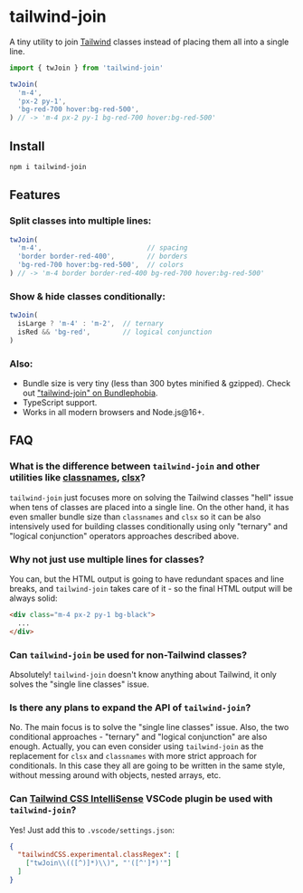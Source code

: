 # tailwind-join

A tiny utility to join [Tailwind](https://tailwindcss.com/) classes instead of placing them all into a single line.

```ts
import { twJoin } from 'tailwind-join'

twJoin(
  'm-4',
  'px-2 py-1',
  'bg-red-700 hover:bg-red-500',
) // -> 'm-4 px-2 py-1 bg-red-700 hover:bg-red-500'
```

## Install

```bash
npm i tailwind-join
```

## Features

### Split classes into multiple lines:

```ts
twJoin(
  'm-4',                          // spacing
  'border border-red-400',        // borders
  'bg-red-700 hover:bg-red-500',  // colors
) // -> 'm-4 border border-red-400 bg-red-700 hover:bg-red-500'
```

### Show & hide classes conditionally:

```ts
twJoin(
  isLarge ? 'm-4' : 'm-2',  // ternary
  isRed && 'bg-red',        // logical conjunction
)
```

### Also:

- Bundle size is very tiny (less than 300 bytes minified & gzipped). Check out ["tailwind-join" on Bundlephobia](https://bundlephobia.com/package/tailwind-join).
- TypeScript support.
- Works in all modern browsers and Node.js@16+.

## FAQ

### What is the difference between `tailwind-join` and other utilities like [classnames](https://www.npmjs.com/package/classnames), [clsx](https://www.npmjs.com/package/clsx)?

`tailwind-join` just focuses more on solving the Tailwind classes "hell" issue when tens of classes are placed into a single line. On the other hand, it has even smaller bundle size than `classnames` and `clsx` so it can be also intensively used for building classes conditionally using only "ternary" and "logical conjunction" operators approaches described above.

### Why not just use multiple lines for classes?

You can, but the HTML output is going to have redundant spaces and line breaks, and `tailwind-join` takes care of it - so the final HTML output will be always solid:

```html
<div class="m-4 px-2 py-1 bg-black">
  ...
</div>
```

### Can `tailwind-join` be used for non-Tailwind classes?

Absolutely! `tailwind-join` doesn't know anything about Tailwind, it only solves the "single line classes" issue.

### Is there any plans to expand the API of `tailwind-join`?

No. The main focus is to solve the "single line classes" issue. Also, the two conditional approaches - "ternary" and "logical conjunction" are also enough. Actually, you can even consider using `tailwind-join` as the replacement for `clsx` and `classnames` with more strict approach for conditionals. In this case they all are going to be written in the same style, without messing around with objects, nested arrays, etc.

### Can [Tailwind CSS IntelliSense](https://marketplace.visualstudio.com/items?itemName=bradlc.vscode-tailwindcss) VSCode plugin be used with `tailwind-join`?

Yes! Just add this to `.vscode/settings.json`:

```json
{
  "tailwindCSS.experimental.classRegex": [
    ["twJoin\\(([^)]*)\\)", "'([^']*)'"]
  ]
}
```
